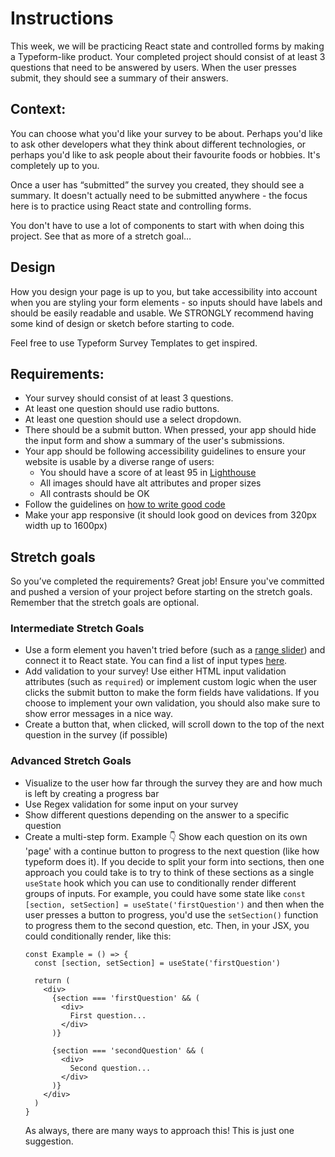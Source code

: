 # Instructions

This week, we will be practicing React state and controlled forms by making a Typeform-like product. Your completed project should consist of at least 3 questions that need to be answered by users. When the user presses submit, they should see a summary of their answers.

## Context:

You can choose what you'd like your survey to be about. Perhaps you'd like to ask other developers what they think about different technologies, or perhaps you'd like to ask people about their favourite foods or hobbies. It's completely up to you.

Once a user has “submitted” the survey you created, they should see a summary. It doesn't actually need to be submitted anywhere - the focus here is to practice using React state and controlling forms.

You don't have to use a lot of components to start with when doing this project. See that as more of a stretch goal…

## Design

How you design your page is up to you, but take accessibility into account when you are styling your form elements - so inputs should have labels and should be easily readable and usable. We STRONGLY recommend having some kind of design or sketch before starting to code.

Feel free to use Typeform Survey Templates to get inspired.

## Requirements:
- Your survey should consist of at least 3 questions.
- At least one question should use radio buttons.
- At least one question should use a select dropdown.
- There should be a submit button. When pressed, your app should hide the input form and show a summary of the user's submissions.
- Your app should be following accessibility guidelines to ensure your website is usable by a diverse range of users:
    - You should have a score of at least 95 in [Lighthouse](https://developer.chrome.com/docs/lighthouse/overview)
    - All images should have alt attributes and proper sizes
    - All contrasts should be OK
- Follow the guidelines on [how to write good code](https://www.notion.so/Guidelines-for-how-to-write-good-code-59abdd4307a24f5ca7914d566326f4df?pvs=21)
- Make your app responsive (it should look good on devices from 320px width up to 1600px)


## Stretch goals
So you’ve completed the requirements? Great job! Ensure you've committed and pushed a version of your project before starting on the stretch goals. Remember that the stretch goals are optional.

### Intermediate Stretch Goals
- Use a form element you haven't tried before (such as a [range slider](https://www.w3schools.com/howto/howto_js_rangeslider.asp)) and connect it to React state. You can find a list of input types [here](https://www.w3schools.com/html/html_form_input_types.asp).
- Add validation to your survey! Use either HTML input validation attributes (such as `required`) or implement custom logic when the user clicks the submit button to make the form fields have validations. If you choose to implement your own validation, you should also make sure to show error messages in a nice way.
- Create a button that, when clicked, will scroll down to the top of the next question in the survey (if possible)

### Advanced Stretch Goals
- Visualize to the user how far through the survey they are and how much is left by creating a progress bar
- Use Regex validation for some input on your survey
- Show different questions depending on the answer to a specific question
- Create a multi-step form. Example 👇
  Show each question on its own 'page' with a continue button to progress to the next question (like how typeform does it). If you decide to split your form into sections, then one approach you could take is to try to think of these sections as a single `useState` hook which you can use to conditionally render different groups of inputs. For example, you could have some state like `const [section, setSection] = useState('firstQuestion')` and then when the user presses a button to progress, you'd use the `setSection()` function to progress them to the second question, etc. Then, in your JSX, you could conditionally render, like this:
  ```
  const Example = () => {
    const [section, setSection] = useState('firstQuestion')
  
    return (
      <div>
        {section === 'firstQuestion' && (
          <div>
            First question...
          </div>
        )}
  
        {section === 'secondQuestion' && (
          <div>
            Second question...
          </div>
        )}
      </div>
    )
  }
  ```
  As always, there are many ways to approach this! This is just one suggestion.
